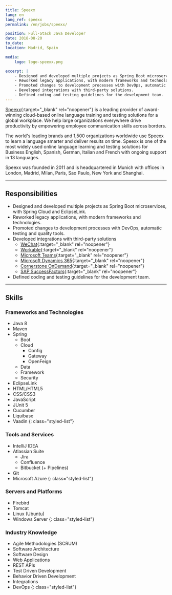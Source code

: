 ```yaml
---
title: Speexx
lang: en
lang_ref: speexx
permalink: /en/jobs/speexx/

position: Full-Stack Java Developer
date: 2018-08-20
to_date: 
location: Madrid, Spain

media:
    logo: logo-speexx.png

excerpt: |
    - Designed and developed multiple projects as Spring Boot microservices.
    - Reworked legacy applications, with modern frameworks and technologies.
    - Promoted changes to development processes with DevOps, automatic testing and quality tools.
    - Developed integrations with third-party solutions.
    - Defined coding and testing guidelines for the development team.
---
```


[Speexx](https://www.speexx.com){:target="_blank" rel="noopener"} is a leading provider of award-winning cloud-based online language training and testing solutions for a global workplace. We help large organizations everywhere drive productivity by empowering employee communication skills across borders.

The world's leading brands and 1,500 organizations worldwide use Speexx to learn a language smarter and deliver results on time. Speexx is one of the most widely used online language learning and testing solutions for Business English, Spanish, German, Italian and French with ongoing support in 13 languages.

Speexx was founded in 2011 and is headquartered in Munich with offices in London, Madrid, Milan, Paris, Sao Paulo, New York and Shanghai.

***

## Responsibilities

- Designed and developed multiple projects as Spring Boot microservices, with Spring Cloud and EclipseLink.
- Reworked legacy applications, with modern frameworks and technologies.
- Promoted changes to development processes with DevOps, automatic testing and quality tools.
- Developed integrations with third-party solutions
    - [WeChat](https://www.wechat.com/){:target="_blank" rel="noopener"}
    - [Workable](https://www.workable.com/){:target="_blank" rel="noopener"}
    - [Microsoft Teams](https://www.microsoft.com/en-ww/microsoft-teams/){:target="_blank" rel="noopener"}
    - [Microsoft Dynamics 365](https://dynamics.microsoft.com/){:target="_blank" rel="noopener"}
    - [Cornerstone OnDemand](https://www.cornerstoneondemand.com/){:target="_blank" rel="noopener"}
    - [SAP SuccessFactors](https://www.sap.com/products/human-resources-hcm.html){:target="_blank" rel="noopener"}
- Defined coding and testing guidelines for the development team.

***

## Skills

### Frameworks and Technologies

- Java 8
- Maven
- Spring
    - Boot
    - Cloud
        - Config
        - Gateway
        - OpenFeign
    - Data
    - Framework
    - Security
- EclipseLink
- HTML/HTML5
- CSS/CSS3
- JavaScript
- JUnit 5
- Cucumber
- Liquibase
- Vaadin
{: class="styled-list"}

### Tools and Services

- IntelliJ IDEA
- Atlassian Suite
    - Jira
    - Confluence
    - Bitbucket (+ Pipelines)
- Git
- Microsoft Azure
{: class="styled-list"}

### Servers and Platforms

- Firebird
- Tomcat
- Linux (Ubuntu)
- Windows Server
{: class="styled-list"}

### Industry Knowledge

- Agile Methodologies (SCRUM)
- Software Architecture
- Software Design
- Web Applications
- REST APIs
- Test Driven Development
- Behavior Driven Development
- Integrations
- DevOps
{: class="styled-list"}